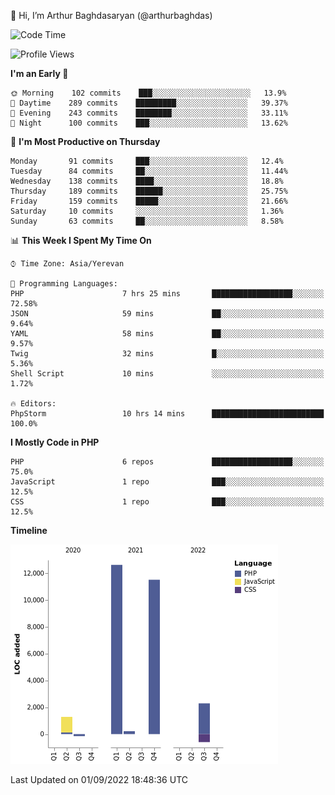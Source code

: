 👋 Hi, I’m Arthur Baghdasaryan (@arthurbaghdas)


<!--START_SECTION:waka-->
![Code Time](http://img.shields.io/badge/Code%20Time-242%20hrs%2042%20mins-blue)

![Profile Views](http://img.shields.io/badge/Profile%20Views-0-blue)

**I'm an Early 🐤** 

```text
🌞 Morning    102 commits    ███░░░░░░░░░░░░░░░░░░░░░░   13.9% 
🌆 Daytime    289 commits    █████████░░░░░░░░░░░░░░░░   39.37% 
🌃 Evening    243 commits    ████████░░░░░░░░░░░░░░░░░   33.11% 
🌙 Night      100 commits    ███░░░░░░░░░░░░░░░░░░░░░░   13.62%

```
📅 **I'm Most Productive on Thursday** 

```text
Monday       91 commits     ███░░░░░░░░░░░░░░░░░░░░░░   12.4% 
Tuesday      84 commits     ██░░░░░░░░░░░░░░░░░░░░░░░   11.44% 
Wednesday    138 commits    ████░░░░░░░░░░░░░░░░░░░░░   18.8% 
Thursday     189 commits    ██████░░░░░░░░░░░░░░░░░░░   25.75% 
Friday       159 commits    █████░░░░░░░░░░░░░░░░░░░░   21.66% 
Saturday     10 commits     ░░░░░░░░░░░░░░░░░░░░░░░░░   1.36% 
Sunday       63 commits     ██░░░░░░░░░░░░░░░░░░░░░░░   8.58%

```


📊 **This Week I Spent My Time On** 

```text
⌚︎ Time Zone: Asia/Yerevan

💬 Programming Languages: 
PHP                      7 hrs 25 mins       ██████████████████░░░░░░░   72.58% 
JSON                     59 mins             ██░░░░░░░░░░░░░░░░░░░░░░░   9.64% 
YAML                     58 mins             ██░░░░░░░░░░░░░░░░░░░░░░░   9.57% 
Twig                     32 mins             █░░░░░░░░░░░░░░░░░░░░░░░░   5.36% 
Shell Script             10 mins             ░░░░░░░░░░░░░░░░░░░░░░░░░   1.72%

🔥 Editors: 
PhpStorm                 10 hrs 14 mins      █████████████████████████   100.0%

```

**I Mostly Code in PHP** 

```text
PHP                      6 repos             ██████████████████░░░░░░░   75.0% 
JavaScript               1 repo              ███░░░░░░░░░░░░░░░░░░░░░░   12.5% 
CSS                      1 repo              ███░░░░░░░░░░░░░░░░░░░░░░   12.5%

```


**Timeline**

![Chart not found](https://raw.githubusercontent.com/arthurbaghdas/arthurbaghdas/main/charts/bar_graph.png) 


 Last Updated on 01/09/2022 18:48:36 UTC
<!--END_SECTION:waka-->
